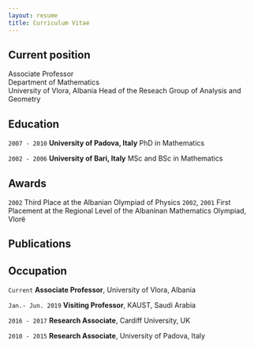 ```yaml
---
layout: resume
title: Curriculum Vitae
---
```

## Current position

<!-- Current Position Description -->

Associate Professor <br>
Department of Mathematics <br>
University of Vlora, Albania
Head of the Reseach Group
of Analysis and Geometry   


## Education

`2007 - 2010`
__University of Padova, Italy__
PhD in Mathematics

`2002 - 2006`
__University of Bari, Italy__
MSc and BSc in Mathematics 

## Awards

`2002`
Third Place at the Albanian Olympiad of Physics
`2002`, `2001`
First Placement at the Regional Level of the Albaninan Mathematics Olympiad, Vlorë  

## Publications

<!-- A list is also available [online](http://scholar.google.co.uk/citations?user=LTOTl0YAAAAJ) -->


## Occupation

`Current`
__Associate Professor__, University of Vlora, Albania 


`Jan.- Jun. 2019`
__Visiting Professor__, KAUST, Saudi Arabia

`2016 - 2017`
__Research Associate__, Cardiff University, UK

`2010 - 2015`
__Research Associate__, University of Padova, Italy


<!-- ### Footer

Last updated: April 2021 -->


